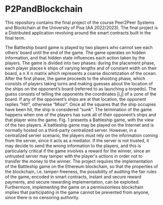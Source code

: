 # P2PandBlockchain

This repository contains the final project of the course Peer2Peer Systems and Blockchain at the University of Pisa (AA 2022/2023). The final project is a Distributed application revolving around the smart contracts built in the final term.

The Battleship board game is played by two players who cannot see each others’ board until the end of the game. The game operates on hidden information, and that hidden state influences  each action taken by the players. The game is divided into two phases: during the placement phase, each player places k ships of varying lengths and of constant width on their board, a n X n matrix which represents a coarse discretization of the ocean. After the first phase, the game proceeds to the shooting phase, which consists of players taking turns and making guesses about the location of the ships on the 
opponent’s board (referred to as launching a torpedo). The guess consists of telling the opponents the coordinates [i,j] of a zone of the board. If any of the opponent’s ships are at that 
location, the opponent replies “Hit!”, otherwise “Miss!”. Once all the squares that the ship occupies have been hit, the ship is considered “sunk”. The termination of the game happens when one of the players has sunk all of their opponent’s ships and that player wins the game. Fig. 1 presents a Battleship game, with the view of the two players. A battleship game may be played on the Internet and is normally hosted on a third-party centralized server. However, in a centralized server scenario, the players must rely on the information coming from the server, since it acts as a mediator. If the server is not trusted, it may decide to send the wrong information to the players, and this is particularly critical if the game involves a reward for the winner, since an untrusted server may tamper with the player's actions in order not to transfer the money to the winner. The project requires the implementation of the Battleship game on the Ethereum blockchain, so that the properties of the blockchain, i.e. tamper-freeness, the possibility of auditing the fair rules of the game, encoded in smart contracts, instant and secure reward payments, and secure rewarding implementation, can be exploited. Furthermore, implementing the game on a permissionless blockchain implies that participating in the game cannot be prevented from anyone, since there is no censoring authority.

